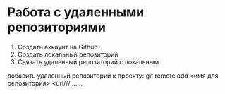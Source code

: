 # Работа с удаленными репозиториями

1. Создать аккаунт на Github
2. Создать локальный репозиторий
3. Связать удаленный репозиторий с локальным

добавить удаленный репозиторий к проекту: 
git remote add <имя для репозитория> <url///.......
